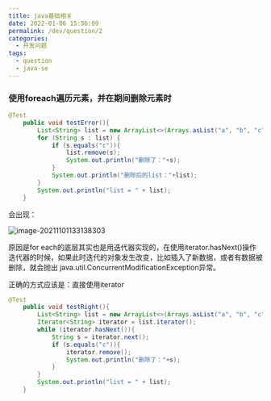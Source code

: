 ```yaml
---
title: java基础相关
date: 2022-01-06 15:56:09
permalink: /dev/question/2
categories: 
  - 开发问题
tags: 
  - question	
  - java-se
---
```


### 使用foreach遍历元素，并在期间删除元素时

```java
@Test
    public void testError(){
        List<String> list = new ArrayList<>(Arrays.asList("a", "b", "c", "d", "e", "f"));
        for (String s : list) {
            if (s.equals("c")){
                list.remove(s);
                System.out.println("删除了："+s);
            }
            System.out.println("删除后的list："+list);
        }
        System.out.println("list = " + list);
    }
```

会出现：

![image-20211101133138303](https://images.zaiolos.top/images/202201061556766.png)	

原因是for each的底层其实也是用迭代器实现的，在使用iterator.hasNext()操作迭代器的时候，如果此时迭代的对象发生改变，比如插入了新数据，或者有数据被删除，就会抛出 java.util.ConcurrentModificationException异常。 

正确的方式应该是：直接使用iterator

```java
@Test
    public void testRight(){
        List<String> list = new ArrayList<>(Arrays.asList("a", "b", "c", "d", "e", "f"));
        Iterator<String> iterator = list.iterator();
        while (iterator.hasNext()){
            String s = iterator.next();
            if (s.equals("c")){
                iterator.remove();
                System.out.println("删除了："+s);
            }
        }
        System.out.println("list = " + list);
    }
```

